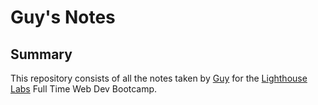 # Guy's Notes
## Summary
This repository consists of all the notes taken by [Guy](https://github.com/OfLena) for the [Lighthouse Labs](https://www.lighthouselabs.ca/) Full Time Web Dev Bootcamp.
